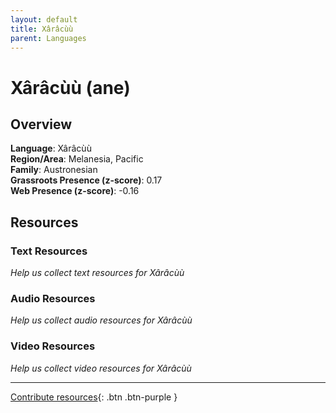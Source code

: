 ```yaml
---
layout: default
title: Xârâcùù
parent: Languages
---
```


# Xârâcùù (ane)

## Overview

**Language**: Xârâcùù  
**Region/Area**: Melanesia, Pacific  
**Family**: Austronesian  
**Grassroots Presence (z-score)**: 0.17  
**Web Presence (z-score)**: -0.16  

## Resources

### Text Resources
*Help us collect text resources for Xârâcùù*

### Audio Resources
*Help us collect audio resources for Xârâcùù*

### Video Resources
*Help us collect video resources for Xârâcùù*

---

[Contribute resources](https://forms.office.com/e/1SfLJx3u1r){: .btn .btn-purple }

